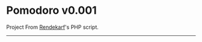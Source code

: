 Pomodoro v0.001
===============


<!--
********************************************************************************
**                                                                            **
** We're looking for contributors for developp this Pomodoro 's Project       **
**                                                                            **
** You can work with NetBeans, know HTML5 / CSS3 or PHP or MySQL or jQuery ?  **
**                                                                            **
** Please contact-us at : POMODO dot MANUDON.COM                              **
**                                                                            **
** https://github.com/GrCOTE7/pomodoro                                        **
**                                                                            **
********************************************************************************
-->

Project From <a href='https://github.com/rendekarf' target='_blank'>Rendekarf</a>'s PHP script.
<hr>